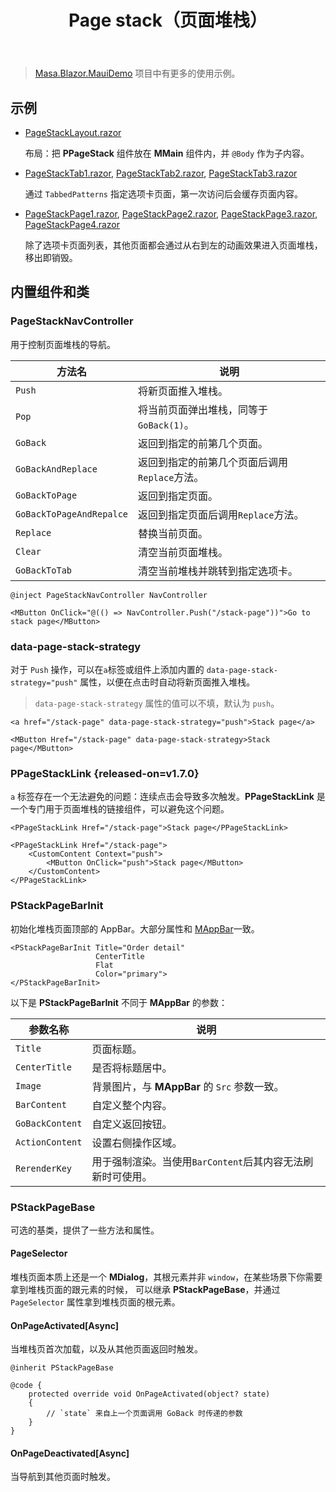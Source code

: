 ﻿---
title: Page stack（页面堆栈）
desc: "**PPageStack** 组件提供了一个类似页面堆栈的容器，主要用于移动端。"
related:
  - /blazor/components/page-tabs
  - /blazor/components/application
  - /blazor/components/bottom-navigation
---

> [Masa.Blazor.MauiDemo](https://github.com/masastack/Masa.Blazor.MauiDemo) 项目中有更多的使用示例。

## 示例

- [PageStackLayout.razor](https://github.com/masastack/MASA.Blazor/blob/main/docs/Masa.Blazor.Docs/Shared/PageStackLayout.razor)

  布局：把 **PPageStack** 组件放在 **MMain** 组件内，并 `@Body` 作为子内容。

- [PageStackTab1.razor](https://github.com/masastack/MASA.Blazor/blob/main/docs/Masa.Blazor.Docs/Pages/PageStackTab1.razor), [PageStackTab2.razor](https://github.com/masastack/MASA.Blazor/blob/main/docs/Masa.Blazor.Docs/Pages/PageStackTab2.razor), [PageStackTab3.razor](https://github.com/masastack/MASA.Blazor/blob/main/docs/Masa.Blazor.Docs/Pages/PageStackTab3.razor)

  通过 `TabbedPatterns` 指定选项卡页面，第一次访问后会缓存页面内容。

- [PageStackPage1.razor](https://github.com/masastack/MASA.Blazor/blob/main/docs/Masa.Blazor.Docs/Pages/PageStackPage1.razor),
  [PageStackPage2.razor](https://github.com/masastack/MASA.Blazor/blob/main/docs/Masa.Blazor.Docs/Pages/PageStackPage2.razor),
  [PageStackPage3.razor](https://github.com/masastack/MASA.Blazor/blob/main/docs/Masa.Blazor.Docs/Pages/PageStackPage3.razor),
  [PageStackPage4.razor](https://github.com/masastack/MASA.Blazor/blob/main/docs/Masa.Blazor.Docs/Pages/PageStackPage4.razor)

  除了选项卡页面列表，其他页面都会通过从右到左的动画效果进入页面堆栈，移出即销毁。

<masa-example file="Examples.labs.page_stack.Usage" no-actions="true"></masa-example>

## 内置组件和类

### PageStackNavController

用于控制页面堆栈的导航。

| 方法名                    | 说明                                                                      |
|--------------------------|--------------------------------------------------------------------------|
| `Push`                   | 将新页面推入堆栈。                                                          |
| `Pop`                    | 将当前页面弹出堆栈，同等于 `GoBack(1)`。                                      |
| `GoBack`                 | 返回到指定的前第几个页面。                                                    |
| `GoBackAndReplace`       | 返回到指定的前第几个页面后调用`Replace`方法。                                   |
| `GoBackToPage`           | 返回到指定页面。                                                            |
| `GoBackToPageAndRepalce` | 返回到指定页面后调用`Replace`方法。                                           |
| `Replace`                | 替换当前页面。                                                              |
| `Clear`                  | 清空当前页面堆栈。                                                          |
| `GoBackToTab`            | 清空当前堆栈并跳转到指定选项卡。                                               |

```razor
@inject PageStackNavController NavController

<MButton OnClick="@(() => NavController.Push("/stack-page"))">Go to stack page</MButton>
```

### data-page-stack-strategy

<app-alert type="warning" content="建议使用 `PPageStackLink` 组件，以避免连续点击导致多次触发。"></app-alert>

对于 `Push` 操作，可以在`a`标签或组件上添加内置的 `data-page-stack-strategy="push"` 属性，以便在点击时自动将新页面推入堆栈。

> `data-page-stack-strategy` 属性的值可以不填，默认为 `push`。

```razor
<a href="/stack-page" data-page-stack-strategy="push">Stack page</a>

<MButton Href="/stack-page" data-page-stack-strategy>Stack page</MButton>
```

### PPageStackLink {released-on=v1.7.0}

`a` 标签存在一个无法避免的问题：连续点击会导致多次触发。**PPageStackLink** 是一个专门用于页面堆栈的链接组件，可以避免这个问题。

```razor
<PPageStackLink Href="/stack-page">Stack page</PPageStackLink>

<PPageStackLink Href="/stack-page">
    <CustomContent Context="push">
        <MButton OnClick="push">Stack page</MButton>
    </CustomContent>
</PPageStackLink>
```

### PStackPageBarInit

初始化堆栈页面顶部的 AppBar。大部分属性和 [MAppBar](/blazor/components/app-bars)一致。

```razor MyStackPage.razor
<PStackPageBarInit Title="Order detail"
                   CenterTitle 
                   Flat
                   Color="primary">
</PStackPageBarInit>
```

以下是 **PStackPageBarInit** 不同于 **MAppBar** 的参数：

| 参数名称            | 说明                                  |
|-----------------|-------------------------------------|
| `Title`         | 页面标题。                               |
| `CenterTitle`   | 是否将标题居中。                            |
| `Image`         | 背景图片，与 **MAppBar** 的 `Src` 参数一致。    |
| `BarContent`    | 自定义整个内容。                            |
| `GoBackContent` | 自定义返回按钮。                            |
| `ActionContent` | 设置右侧操作区域。                           |
| `RerenderKey`   | 用于强制渲染。当使用`BarContent`后其内容无法刷新时可使用。 |

### PStackPageBase

可选的基类，提供了一些方法和属性。

#### PageSelector

堆栈页面本质上还是一个 **MDialog**，其根元素并非 `window`，在某些场景下你需要拿到堆栈页面的跟元素的时候，
可以继承 **PStackPageBase**，并通过 `PageSelector` 属性拿到堆栈页面的根元素。

#### OnPageActivated[Async]

当堆栈页首次加载，以及从其他页面返回时触发。

```razor MyStackPage.razor
@inherit PStackPageBase

@code {
    protected override void OnPageActivated(object? state)
    {
        // `state` 来自上一个页面调用 GoBack 时传递的参数
    }
}
```

#### OnPageDeactivated[Async]

当导航到其他页面时触发。
